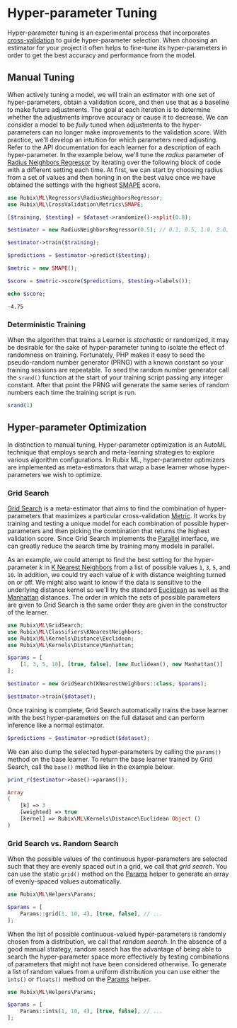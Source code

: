 # Hyper-parameter Tuning
Hyper-parameter tuning is an experimental process that incorporates [cross-validation](cross-validation.md) to guide hyper-parameter selection. When choosing an estimator for your project it often helps to fine-tune its hyper-parameters in order to get the best accuracy and performance from the model.

## Manual Tuning
When actively tuning a model, we will train an estimator with one set of hyper-parameters, obtain a validation score, and then use that as a baseline to make future adjustments. The goal at each iteration is to determine whether the adjustments improve accuracy or cause it to decrease. We can consider a model to be *fully* tuned when adjustments to the hyper-parameters can no longer make improvements to the validation score. With practice, we'll develop an intuition for which parameters need adjusting. Refer to the API documentation for each learner for a description of each hyper-parameter. In the example below, we'll tune the *radius* parameter of [Radius Neighbors Regressor](regressors/radius-neighbors-regressor.md) by iterating over the following block of code with a different setting each time. At first, we can start by choosing radius from a set of values and then honing in on the best value once we have obtained the settings with the highest [SMAPE](cross-validation/metrics/smape.md) score.

```php
use Rubix\ML\Regressors\RadiusNeighborsRegressor;
use Rubix\ML\CrossValidation\Metrics\SMAPE;

[$training, $testing] = $dataset->randomize()->split(0.8);

$estimator = new RadiusNeighborsRegressor(0.5); // 0.1, 0.5, 1.0, 2.0, 5.0

$estimator->train($training);

$predictions = $estimator->predict($testing);

$metric = new SMAPE();

$score = $metric->score($predictions, $testing->labels());

echo $score;
```

```
-4.75
```

### Deterministic Training
When the algorithm that trains a Learner is *stochastic* or randomized, it may be desirable for the sake of hyper-parameter tuning to isolate the effect of randomness on training. Fortunately, PHP makes it easy to seed the pseudo-random number generator (PRNG) with a known constant so your training sessions are repeatable. To seed the random number generator call the `srand()` function at the start of your training script passing any integer constant. After that point the PRNG will generate the same series of random numbers each time the training script is run.

```php
srand(1)
```

## Hyper-parameter Optimization
In distinction to manual tuning, Hyper-parameter optimization is an AutoML technique that employs search and meta-learning strategies to explore various algorithm configurations. In Rubix ML, hyper-parameter optimizers are implemented as meta-estimators that wrap a base learner whose hyper-parameters we wish to optimize.

### Grid Search
[Grid Search](grid-search.md) is a meta-estimator that aims to find the combination of hyper-parameters that maximizes a particular cross-validation [Metric](cross-validation/metrics/api.md). It works by training and testing a unique model for each combination of possible hyper-parameters and then picking the combination that returns the highest validation score. Since Grid Search implements the [Parallel](parallel.md) interface, we can greatly reduce the search time by training many models in parallel.

As an example, we could attempt to find the best setting for the hyper-parameter *k* in [K Nearest Neighbors](classifiers/k-nearest-neighbors.md) from a list of possible values `1`, `3`, `5`, and `10`. In addition, we could try each value of *k* with distance weighting turned on or off. We might also want to know if the data is sensitive to the underlying distance kernel so we'll try the standard [Euclidean](kernels/distance/euclidean.md) as well as the [Manhattan](kernels/distance/manhattan.md) distances. The order in which the sets of possible parameters are given to Grid Search is the same order they are given in the constructor of the learner.

```php
use Rubix\ML\GridSearch;
use Rubix\ML\Classifiers\KNearestNeighbors;
use Rubix\ML\Kernels\Distance\Euclidean;
use Rubix\ML\Kernels\Distance\Manhattan;

$params = [
    [1, 3, 5, 10], [true, false], [new Euclidean(), new Manhattan()]
];

$estimator = new GridSearch(KNearestNeighbors::class, $params);

$estimator->train($dataset);
```

Once training is complete, Grid Search automatically trains the base learner with the best hyper-parameters on the full dataset and can perform inference like a normal estimator.

```php
$predictions = $estimator->predict($dataset);
```

We can also dump the selected hyper-parameters by calling the `params()` method on the base learner. To return the base learner trained by Grid Search, call the `base()` method like in the example below.

```php
print_r($estimator->base()->params());
```

```php
Array
(
    [k] => 3
    [weighted] => true
    [kernel] => Rubix\ML\Kernels\Distance\Euclidean Object ()
)
```
### Grid Search vs. Random Search
When the possible values of the continuous hyper-parameters are selected such that they are evenly spaced out in a grid, we call that *grid search*. You can use the static `grid()` method on the [Params](helpers/params.md) helper to generate an array of evenly-spaced values automatically.

```php
use Rubix\ML\Helpers\Params;

$params = [
    Params::grid(1, 10, 4), [true, false], // ...
];
```

When the list of possible continuous-valued hyper-parameters is randomly chosen from a distribution, we call that *random search*. In the absence of a good manual strategy, random search has the advantage of being able to search the hyper-parameter space more effectively by testing combinations of parameters that might not have been considered otherwise. To generate a list of random values from a uniform distribution you can use either the `ints()` or `floats()` method on the [Params](helpers/params.md) helper.

```php
use Rubix\ML\Helpers\Params;

$params = [
    Params::ints(1, 10, 4), [true, false], // ...
];
```
